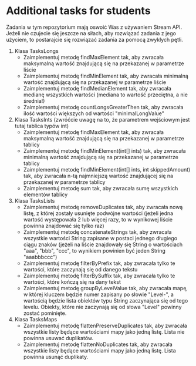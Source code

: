 # Additional tasks for students

Zadania w tym repozytorium mają oswoić Was z używaniem Stream API. Jeżeli nie czujecie się jeszcze na siłach, aby rozwiązać zadania z jego użyciem, to postarajcie się rozwiązać zadania za pomocą zwykłych pętli.

1. Klasa TasksLongs
    * Zaimplementuj metodę findMaxElement tak, aby zwracała maksymalną wartość znajdującą się na przekazanej w parametrze liście
    * Zaimplementuj metodę findMinElement tak, aby zwracała minimalną wartość znajdującą się na przekazanej w parametrze liście
    * Zaimplementuj metodę findMedianElement tak, aby zwracała medianę wszystkich wartości (mediana to wartość przeciętna, a nie średnia!)
    * Zaimplementuj metodę countLongsGreaterThen tak, aby zwracała ilość wartości większych od wartości "minimalLongValue"
2. Klasa TasksInts (zwróćcie uwagę na to, że parametrem wejściowym jest tutaj tablica typów int)
    * Zaimplementuj metodę findMaxElement tak, aby zwracała maksymalną wartość znajdującą się na przekazanej w parametrze tablicy
    * Zaimplementuj metodę findMinElement(int[] ints) tak, aby zwracała minimalną wartość znajdującą się na przekazanej w parametrze tablicy
    * Zaimplementuj metodę findMinElement(int[] ints, int skippedAmount) tak, aby zwracała n-tą najmniejszą wartość znajdującej się na przekazanej w parametrze tablicy
    * Zaimplementuj metodę sum tak, aby zwracała sumę wszystkich elementów tablicy
3. Klasa TasksLists
    * Zaimplementuj metodę removeDuplicates tak, aby zwracała nową listę, z której zostały usunięte podwójne wartości (jeżeli jedna wartość występowała 2 lub więcej razy, to w wynikowej liście powinna znajdować się tylko raz)
    * Zaimplementuj metodę concatenateStrings tak, aby zwracała wszystkie wartości String zapisane w postaci jednego długiego ciągu znaków (jeżeli na liście znajdowały się String o wartościach "aaa", "bbb", "ccc", to wynikiem powinien być jeden String "aaabbbccc")
    * Zaimplementuj metodę filterByPrefix tak, aby zwracała tylko te wartości, które zaczynają się od danego tekstu
    * Zaimplementuj metodę filterBySuffix tak, aby zwracała tylko te wartości, które kończą się na dany tekst
    * Zaimplementuj metodę groupByLevelValue tak, aby zwracała mapę, w której kluczem będzie numer zapisany po słowie "Level-", a wartością będzie lista obiektów typu String zaczynająca się od tego levelu. Obiekty, które nie zaczynają się od słowa "Level" powinny zostać pominięte.
4. Klasa TasksMaps
    * Zaimplementuj metodę flattenPreserveDuplicates tak, aby zwracała wszystkie listy będące wartościami mapy jako jedną listę. Lista nie powinna usuwać duplikatów.
    * Zaimplementuj metodę flattenNoDuplicates tak, aby zwracała wszystkie listy będące wartościami mapy jako jedną listę. Lista powinna usunąć duplikaty.

